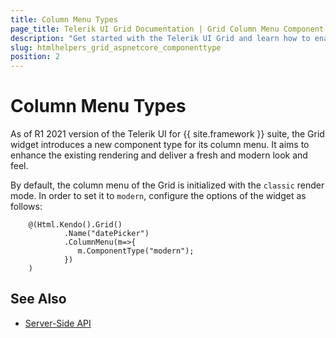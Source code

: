 ```yaml
---
title: Column Menu Types
page_title: Telerik UI Grid Documentation | Grid Column Menu Component Types | Telerik UI
description: "Get started with the Telerik UI Grid and learn how to enable the modern component type of the column menu."
slug: htmlhelpers_grid_aspnetcore_componenttype
position: 2
---
```


# Column Menu Types

As of R1 2021 version of the Telerik UI for {{ site.framework }} suite, the Grid widget introduces a new component type for its column menu. It aims to enhance the existing rendering and deliver a fresh and modern look and feel. 

By default, the column menu of the Grid is initialized with the `classic` render mode. In order to set it to `modern`, configure the options of the widget as follows:

```
    @(Html.Kendo().Grid()
            .Name("datePicker")
            .ColumnMenu(m=>{
               m.ComponentType("modern"); 
            })
    )
```

## See Also

* [Server-Side API](/api/datepicker)
